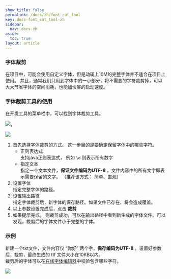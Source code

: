 ```yaml
---
show_title: false
permalink: /docs/zh/font_cut_tool
key: docs-font_cut_tool-zh
sidebar:
  nav: docs-zh
aside:
  toc: true
layout: article
---
```

### 字体裁剪

在项目中，可能会使用自定义字体，但是动辄上10M的完整字体并不适合在项目上使用。
并且，通常我们只用到字体中的一小部分，将不需要的字符裁剪掉，可以大大节省字体的空间消耗，也能加快屏的启动速度。

### 字体裁剪工具的使用
在开发工具的菜单栏中，可以找到字体裁剪工具。  
  
  ![](assets/ide/font_cut_tool_menu.png)，

  ![](assets/ide/font_cut_tool.png)

1. 首先选择字体裁剪的方式。 这一步目的是要确定保留字体中的哪些字符。  
   * 正则表达式   
     支持java正则表达式，   例如  `\d` 则表示所有数字
   * 指定文本  
     指定一个文本文件，**保证文件编码为UTF-8** ，文件内容中的所有文字即表示需要保留的文字。 （推荐该方式： 简单、直观）
2.  设置字体  
    指定完整字体的路径。  
3.  设置输出路径  
    指定字体裁剪后，新字体的保存路径。如果文件已存在，将会造成覆盖。
4. 以上参数设置完成后，点击 **裁剪** 
5. 如果提示完成， 则裁剪成功，可以在输出路径中看到新生成的字体文件。可以发现，裁剪后的字体文件小于完整的字体。

### 示例
新建一个txt文件，文件内容仅 “你好” 两个字，**保存编码为UTF-8** 。设置好参数后，裁剪，最终生成的 ttf 文件大小在10KB以内。  
 裁剪后的字体可以在[在线字体编辑器](http://fontstore.baidu.com/static/editor/index.html)中校验包含哪些字符。 


![](assets/ide/font_cut_tool_test.png)


